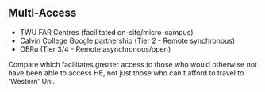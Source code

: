 ## Multi-Access

- TWU FAR Centres (facilitated on-site/micro-campus)
- Calvin College Google partnership (Tier 2 - Remote synchronous)
- OERu (Tier 3/4 - Remote asynchronous/open)

Compare which facilitates greater access to those who would otherwise not have been able to access HE, not just those who can't afford to travel to 'Western' Uni.
